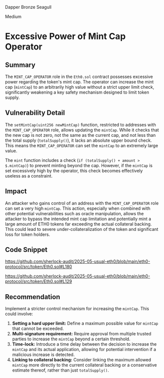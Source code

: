Dapper Bronze Seagull

Medium

# Excessive Power of Mint Cap Operator

## Summary

The `MINT_CAP_OPERATOR` role in the `Eth0.sol` contract possesses excessive power regarding the token's mint cap. The operator can increase the mint cap (`mintCap`) to an arbitrarily high value without a strict upper limit check, significantly weakening a key safety mechanism designed to limit token supply.

## Vulnerability Detail

The `setMintCap(uint256 newMintCap)` function, restricted to addresses with the `MINT_CAP_OPERATOR` role, allows updating the `mintCap`. While it checks that the new cap is not zero, not the same as the current cap, and not less than the total supply (`totalSupply()`), it lacks an absolute upper bound check. This means the `MINT_CAP_OPERATOR` can set the `mintCap` to an extremely large value.

The `mint` function includes a check (`if (totalSupply() + amount > $.mintCap)`) to prevent minting beyond the cap. However, if the `mintCap` is set excessively high by the operator, this check becomes effectively useless as a constraint.

## Impact

An attacker who gains control of an address with the `MINT_CAP_OPERATOR` role can set a very high `mintCap`. This action, especially when combined with other potential vulnerabilities such as oracle manipulation, allows the attacker to bypass the intended mint cap limitation and potentially mint a large amount of ETH0 tokens far exceeding the actual collateral backing. This could lead to severe under-collateralization of the token and significant loss for token holders.

## Code Snippet

https://github.com/sherlock-audit/2025-05-usual-eth0/blob/main/eth0-protocol/src/token/Eth0.sol#L180

https://github.com/sherlock-audit/2025-05-usual-eth0/blob/main/eth0-protocol/src/token/Eth0.sol#L129

## Recommendation

Implement a stricter control mechanism for increasing the `mintCap`. This could involve:

1. __Setting a hard upper limit:__ Define a maximum possible value for `mintCap` that cannot be exceeded.
2. __Multi-signature requirement:__ Require approval from multiple trusted parties to increase the `mintCap` beyond a certain threshold.
3. __Time-lock:__ Introduce a time delay between the decision to increase the `mintCap` and its actual application, allowing for potential intervention if a malicious increase is detected.
4. __Linking to collateral backing:__ Consider linking the maximum allowed `mintCap` more directly to the current collateral backing or a conservative estimate thereof, rather than just `totalSupply()`.
